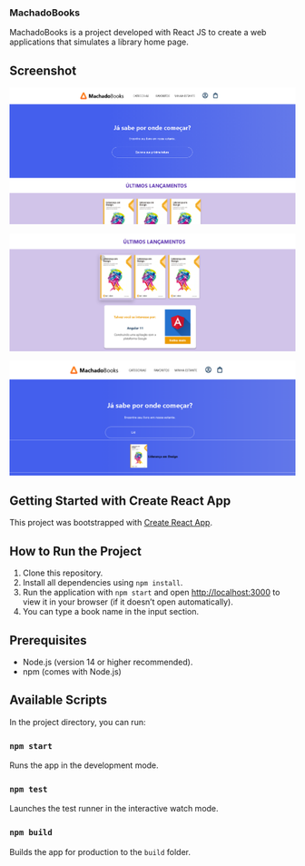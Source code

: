 ### MachadoBooks

MachadoBooks is a project developed with React JS to create a web applications that simulates a library  home page. 

## Screenshot
![Home](./src/assets/home1.png)

![Home](./src/assets/home2.png)

![Input](./src/assets/homeinput.png)

## Getting Started with Create React App

This project was bootstrapped with [Create React App](https://github.com/facebook/create-react-app).

## How to Run the Project

1. Clone this repository.
2. Install all dependencies using `npm install`.
3. Run the application with `npm start` and open [http://localhost:3000](http://localhost:3000) to view it in your browser (if it doesn’t open automatically).
4. You can type a book name in the input section. 

## Prerequisites

- Node.js (version 14 or higher recommended).
- npm (comes with Node.js)

## Available Scripts

In the project directory, you can run:

### `npm start`
Runs the app in the development mode.

### `npm test`
Launches the test runner in the interactive watch mode.

### `npm build`
Builds the app for production to the `build` folder.
